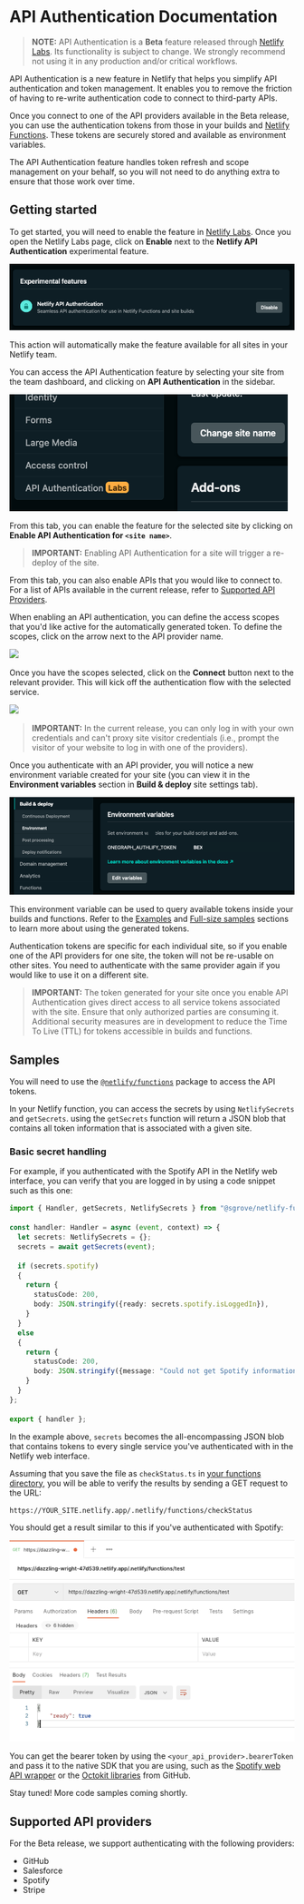 # API Authentication Documentation

> **NOTE:** API Authentication is a **Beta** feature released through [Netlify Labs](https://www.netlify.com/blog/2021/03/31/test-drive-netlify-beta-features-with-netlify-labs/). Its functionality is subject to change. We strongly recommend not using it in any production and/or critical workflows.

API Authentication is a new feature in Netlify that helps you simplify API authentication and token management. It enables you to remove the friction of having to re-write authentication code to connect to third-party APIs.

Once you connect to one of the API providers available in the Beta release, you can use the authentication tokens from those in your builds and [Netlify Functions](https://www.netlify.com/products/functions/). These tokens are securely stored and available as environment variables.

The API Authentication feature handles token refresh and scope management on your behalf, so you will not need to do anything extra to ensure that those work over time.

## Getting started

To get started, you will need to enable the feature in [Netlify Labs](https://app.netlify.com/user/labs). Once you open the Netlify Labs page, click on **Enable** next to the **Netlify API Authentication** experimental feature.

![](../../../media/api-authentication/netlify-labs-option.png)

This action will automatically make the feature available for all sites in your Netlify team.

You can access the API Authentication feature by selecting your site from the team dashboard, and clicking on **API Authentication** in the sidebar.

![](../../../media/api-authentication/api-authentication-site-settings.png)

From this tab, you can enable the feature for the selected site by clicking on **Enable API Authentication for `<site name>`**.

> **IMPORTANT:** Enabling API Authentication for a site will trigger a re-deploy of the site.

From this tab, you can also enable APIs that you would like to connect to. For a list of APIs available in the current release, refer to [Supported API Providers](#supported-api-providers).

When enabling an API authentication, you can define the access scopes that you'd like active for the automatically generated token. To define the scopes, click on the arrow next to the API provider name.

![](../../../media/api-authentication/scope-definition.gif)

Once you have the scopes selected, click on the **Connect** button next to the relevant provider. This will kick off the authentication flow with the selected service.

![](../../../media/api-authentication/authentication-github.gif)

> **IMPORTANT:** In the current release, you can only log in with your own credentials and can't proxy site visitor credentials (i.e., prompt the visitor of your website to log in with one of the providers).

Once you authenticate with an API provider, you will notice a new environment variable created for your site (you can view it in the **Environment variables** section in **Build & deploy** site settings tab).

![](../../../media/api-authentication/onegraph-token.png)

This environment variable can be used to query available tokens inside your builds and functions. Refer to the [Examples](#examples) and [Full-size samples](#full-size-samples) sections to learn more about using the generated tokens.

Authentication tokens are specific for each individual site, so if you enable one of the API providers for one site, the token will not be re-usable on other sites. You need to authenticate with the same provider again if you would like to use it on a different site.

> **IMPORTANT:** The token generated for your site once you enable API Authentication gives direct access to all service tokens associated with the site. Ensure that only authorized parties are consuming it. Additional security measures are in development to reduce the Time To Live (TTL) for tokens accessible in builds and functions.

## Samples

You will need to use the [`@netlify/functions`](https://www.npmjs.com/package/@netlify/functions) package to access the API tokens.

In your Netlify function, you can access the secrets by using `NetlifySecrets` and `getSecrets`. using the `getSecrets` function will return a JSON blob that contains all token information that is associated with a given site.

### Basic secret handling

For example, if you authenticated with the Spotify API in the Netlify web interface, you can verify that you are logged in by using a code snippet such as this one:

```ts
import { Handler, getSecrets, NetlifySecrets } from "@sgrove/netlify-functions";

const handler: Handler = async (event, context) => {
  let secrets: NetlifySecrets = {};
  secrets = await getSecrets(event);

  if (secrets.spotify)
  {
    return {
      statusCode: 200,
      body: JSON.stringify({ready: secrets.spotify.isLoggedIn}),
    }
  }
  else
  {
    return {
      statusCode: 200,
      body: JSON.stringify({message: "Could not get Spotify information."}),
    }
  }
};

export { handler };
```

In the example above, `secrets` becomes the all-encompassing JSON blob that contains tokens to every single service you've authenticated with in the Netlify web interface.

Assuming that you save the file as `checkStatus.ts` in [your functions directory](https://docs.netlify.com/functions/configure-and-deploy/#configure-the-functions-folder), you will be able to verify the results by sending a GET request to the URL:

```http
https://YOUR_SITE.netlify.app/.netlify/functions/checkStatus
```

You should get a result similar to this if you've authenticated with Spotify:

![](../../../media/api-authentication/test-function.png)

You can get the bearer token by using the `<your_api_provider>.bearerToken` and pass it to the native SDK that you are using, such as the [Spotify web API wrapper](https://github.com/jmperez/spotify-web-api-js) or the [Octokit libraries](https://www.npmjs.com/package/octokit) from GitHub.

Stay tuned! More code samples coming shortly.

## Supported API providers

For the Beta release, we support authenticating with the following providers:

- GitHub
- Salesforce
- Spotify
- Stripe
